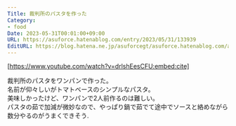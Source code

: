 ```yaml
---
Title: 裁判所のパスタを作った
Category:
- food
Date: 2023-05-31T00:01:00+09:00
URL: https://asuforce.hatenablog.com/entry/2023/05/31/133939
EditURL: https://blog.hatena.ne.jp/asuforcegt/asuforce.hatenablog.com/atom/entry/820878482937296225
---
```


[https://www.youtube.com/watch?v=drlshEesCFU:embed:cite]

裁判所のパスタをワンパンで作った。  
名前が仰々しいがトマトベースのシンプルなパスタ。  
美味しかったけど、ワンパンで2人前作るのは難しい。  
パスタの茹で加減が微妙なので、やっぱり鍋で茹でて途中でソースと絡めながら数分やるのがうまくできそう.
